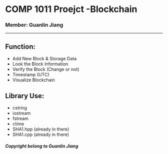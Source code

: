 # COMP 1011 Proejct -Blockchain

### Member: Guanlin Jiang

---

## Function:
- Add New Block & Storage Data
- Look the Block Information
- Verify the Block (Change or not)
- Timestamp (UTC)
- Visualize Blockchain

## Library Use:
- cstring
- iostream
- fstream
- ctime
- SHA1.hpp (already in there)
- SHA1.cpp (already in there)


##### Copyright belong to Guanlin Jiang
